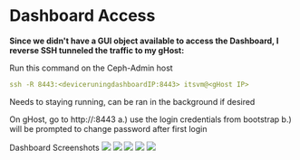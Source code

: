 # Dashboard Access

**Since we didn't have a GUI object available to access the Dashboard, I reverse SSH tunneled the traffic to my gHost:**

Run this command on the Ceph-Admin host

```yaml
ssh -R 8443:<deviceruningdashboardIP:8443> itsvm@<gHost IP>
```

Needs to staying running, can be ran in the background if desired 

On gHost, go to http://<deviceruningdashboardIP>:8443
    a.) use the login credentials from bootstrap
    b.) will be prompted to change password after first login

Dashboard Screenshots
[![](Dash1.png)](Dash-1.png)
[![](Dash2.png)](Dash-2.png)
[![](Dash3.png)](Dash-3.png)
[![](Dash4.png)](Dash-4.png)
[![](Dash5.png)](Dash-5.png)





